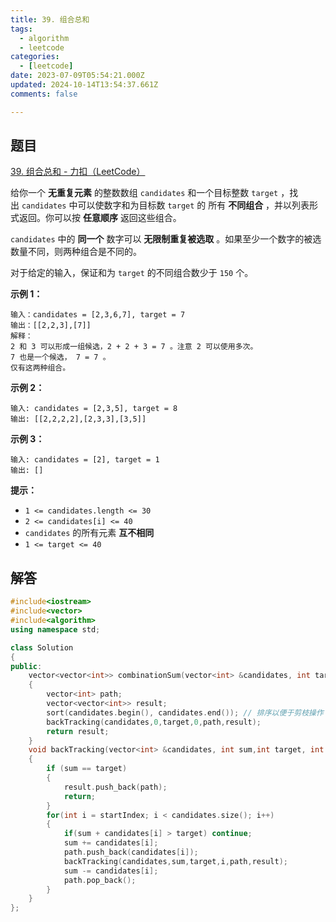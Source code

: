 ```yaml
---
title: 39. 组合总和
tags:
  - algorithm
  - leetcode
categories:
  - [leetcode]
date: 2023-07-09T05:54:21.000Z
updated: 2024-10-14T13:54:37.661Z
comments: false

---
```


<!--more-->
## 题目

[39. 组合总和 - 力扣（LeetCode）](https://leetcode.cn/problems/combination-sum/)

给你一个 **无重复元素** 的整数数组 `candidates` 和一个目标整数 `target` ，找出 `candidates` 中可以使数字和为目标数 `target` 的 所有 **不同组合** ，并以列表形式返回。你可以按 **任意顺序** 返回这些组合。

`candidates` 中的 **同一个** 数字可以 **无限制重复被选取** 。如果至少一个数字的被选数量不同，则两种组合是不同的。

对于给定的输入，保证和为 `target` 的不同组合数少于 `150` 个。

**示例 1：**

```
输入：candidates = [2,3,6,7], target = 7
输出：[[2,2,3],[7]]
解释：
2 和 3 可以形成一组候选，2 + 2 + 3 = 7 。注意 2 可以使用多次。
7 也是一个候选， 7 = 7 。
仅有这两种组合。
```

**示例 2：**

```
输入: candidates = [2,3,5], target = 8
输出: [[2,2,2,2],[2,3,3],[3,5]]
```

**示例 3：**

```
输入: candidates = [2], target = 1
输出: []

```

**提示：**

- `1 <= candidates.length <= 30`
- `2 <= candidates[i] <= 40`
- `candidates` 的所有元素 **互不相同**
- `1 <= target <= 40`

## 解答

```c++
#include<iostream>
#include<vector>
#include<algorithm>
using namespace std;

class Solution
{
public:
    vector<vector<int>> combinationSum(vector<int> &candidates, int target)
    {
        vector<int> path;
        vector<vector<int>> result;
        sort(candidates.begin(), candidates.end()); // 排序以便于剪枝操作
        backTracking(candidates,0,target,0,path,result);
        return result;
    }
    void backTracking(vector<int> &candidates, int sum,int target, int startIndex, vector<int>& path, vector<vector<int>>& result)
    {
        if (sum == target)
        {
            result.push_back(path);
            return;
        }
        for(int i = startIndex; i < candidates.size(); i++)
        {
            if(sum + candidates[i] > target) continue;
            sum += candidates[i];
            path.push_back(candidates[i]);
            backTracking(candidates,sum,target,i,path,result);
            sum -= candidates[i];
            path.pop_back();
        }
    }
};
```